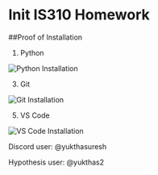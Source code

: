 # Init IS310 Homework

##Proof of Installation

1. Python

![Python Installation](images/py-installation-proof.png)

3. Git

![Git Installation](images/git-installation-proof.png)

5. VS Code

![VS Code Installation](images/vscode-installation-proof.png)

Discord user: @yukthasuresh

Hypothesis user: @yukthas2
